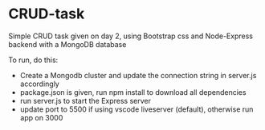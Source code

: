 # CRUD-task
Simple CRUD task given on day 2, using Bootstrap css and Node-Express backend with a MongoDB database

To run, do this:
- Create a Mongodb cluster and update the connection string in server.js accordingly
- package.json is given, run npm install to download all dependencies
- run server.js to start the Express server
- update port to 5500 if using vscode liveserver (default), otherwise run app on 3000
